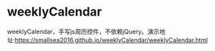 # weeklyCalendar
weeklyCalendar，手写js周历控件，不依赖jQuery。演示地址:https://smallsea2016.github.io/weeklyCalendar/weeklyCalendar.html
